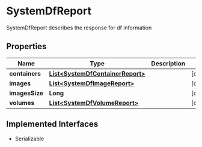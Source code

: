 

# SystemDfReport

SystemDfReport describes the response for df information

## Properties

| Name | Type | Description | Notes |
|------------ | ------------- | ------------- | -------------|
|**containers** | [**List&lt;SystemDfContainerReport&gt;**](SystemDfContainerReport.md) |  |  [optional] |
|**images** | [**List&lt;SystemDfImageReport&gt;**](SystemDfImageReport.md) |  |  [optional] |
|**imagesSize** | **Long** |  |  [optional] |
|**volumes** | [**List&lt;SystemDfVolumeReport&gt;**](SystemDfVolumeReport.md) |  |  [optional] |


## Implemented Interfaces

* Serializable


